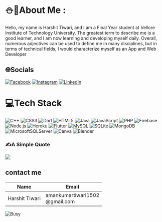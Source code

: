 
# ⛄💫About Me :
Hello, my name is Harshit Tiwari, and I am a Final Year student at Vellore Institute of Technology University. 
The greatest term to describe me is a good learner, and I am now learning and developing myself daily. Overall, 
numerous adjectives can be used to define me in many disciplines,
but in terms of technical fields, I would characterize myself as an App and Web Developer

## 🌐Socials
[![Facebook](https://img.shields.io/badge/Facebook-%231877F2.svg?logo=Facebook&logoColor=white)](https://www.facebook.com/) [![Instagram](https://img.shields.io/badge/Instagram-%23E4405F.svg?logo=Instagram&logoColor=white)](https://instagram.com) [![LinkedIn](https://img.shields.io/badge/LinkedIn-%230077B5.svg?logo=linkedin&logoColor=white)](https://www.linkedin.com/in/harshit-tiwari-5a428b201/) 

# 💻Tech Stack
 ![C++](https://img.shields.io/badge/c++-%2300599C.svg?style=for-the-badge&logo=c%2B%2B&logoColor=white) ![CSS3](https://img.shields.io/badge/css3-%231572B6.svg?style=for-the-badge&logo=css3&logoColor=white) ![Dart](https://img.shields.io/badge/dart-%230175C2.svg?style=for-the-badge&logo=dart&logoColor=white) ![HTML5](https://img.shields.io/badge/html5-%23E34F26.svg?style=for-the-badge&logo=html5&logoColor=white) ![Java](https://img.shields.io/badge/java-%23ED8B00.svg?style=for-the-badge&logo=java&logoColor=white) ![JavaScript](https://img.shields.io/badge/javascript-%23323330.svg?style=for-the-badge&logo=javascript&logoColor=%23F7DF1E) ![PHP](https://img.shields.io/badge/php-%23777BB4.svg?style=for-the-badge&logo=php&logoColor=white) ![Firebase](https://img.shields.io/badge/firebase-%23039BE5.svg?style=for-the-badge&logo=firebase) ![Node.js](https://img.shields.io/badge/-Nodejs-663399?logo=Node.js&logoColor=white&style=flat-square)
![Heroku](https://img.shields.io/badge/heroku-%23430098.svg?style=for-the-badge&logo=heroku&logoColor=white) ![Flutter](https://img.shields.io/badge/Flutter-%2302569B.svg?style=for-the-badge&logo=Flutter&logoColor=white) ![MySQL](https://img.shields.io/badge/mysql-%2300f.svg?style=for-the-badge&logo=mysql&logoColor=white) ![SQLite](https://img.shields.io/badge/sqlite-%2307405e.svg?style=for-the-badge&logo=sqlite&logoColor=white) ![MongoDB](https://img.shields.io/badge/mongodb-_8D4E.svg?style=for-the-badge&logo=mongodb&logoColor=white) ![MicrosoftSQLServer](https://img.shields.io/badge/Microsoft%20SQL%20Sever-CC2927?style=for-the-badge&logo=microsoft%20sql%20server&logoColor=white) ![Canva](https://img.shields.io/badge/Canva-%2300C4CC.svg?style=for-the-badge&logo=Canva&logoColor=white) ![Blender](https://img.shields.io/badge/blender-%23F5792A.svg?style=for-the-badge&logo=blender&logoColor=white)


### ✍️A Simple Quote
![](https://quotes-github-readme.vercel.app/api?type=horizontal&theme=radical)

## contact me
|Name|Email|
|----|----|
|Harshit Tiwari |amankumartiwari1502<br>@gmail.com|

![Busy](https://media.giphy.com/media/RbDKaczqWovIugyJmW/giphy.gif)

